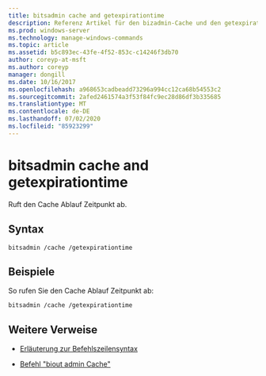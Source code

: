 ```yaml
---
title: bitsadmin cache and getexpirationtime
description: Referenz Artikel für den bizadmin-Cache und den getexpirationtime-Befehl, der die Cache Ablaufzeit abruft.
ms.prod: windows-server
ms.technology: manage-windows-commands
ms.topic: article
ms.assetid: b5c893ec-43fe-4f52-853c-c14246f3db70
author: coreyp-at-msft
ms.author: coreyp
manager: dongill
ms.date: 10/16/2017
ms.openlocfilehash: a968653cadbeadd73296a994cc12ca68b54553c2
ms.sourcegitcommit: 2afed2461574a3f53f84fc9ec28d86df3b335685
ms.translationtype: MT
ms.contentlocale: de-DE
ms.lasthandoff: 07/02/2020
ms.locfileid: "85923299"
---
```

# <a name="bitsadmin-cache-and-getexpirationtime"></a>bitsadmin cache and getexpirationtime

Ruft den Cache Ablauf Zeitpunkt ab.

## <a name="syntax"></a>Syntax

```
bitsadmin /cache /getexpirationtime
```

## <a name="examples"></a>Beispiele

So rufen Sie den Cache Ablauf Zeitpunkt ab:

```
bitsadmin /cache /getexpirationtime
```

## <a name="additional-references"></a>Weitere Verweise

- [Erläuterung zur Befehlszeilensyntax](command-line-syntax-key.md)

- [Befehl "biout admin Cache"](bitsadmin-cache.md)
